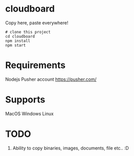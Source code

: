 # cloudboard
Copy here, paste everywhere!

```
# clone this project
cd cloudboard
npm install
npm start
```

# Requirements
Nodejs
Pusher account https://pusher.com/

# Supports
MacOS
Windows
Linux

# TODO
1. Ability to copy binaries, images, documents, file etc.. :D
